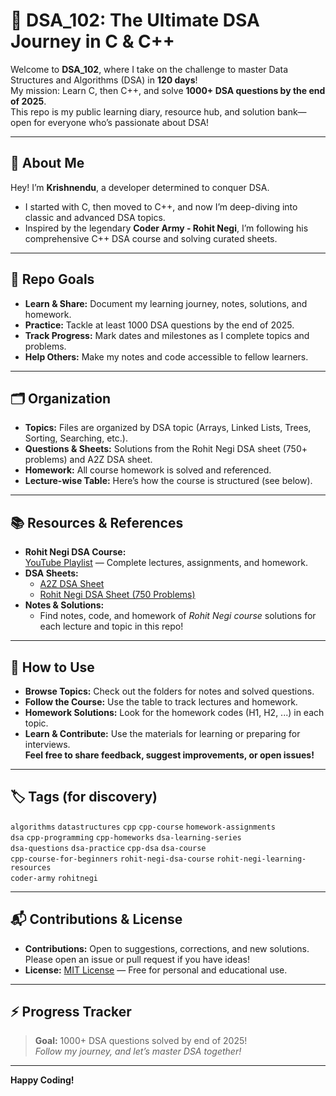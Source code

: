 # 🚀 DSA_102: The Ultimate DSA Journey in C & C++

Welcome to **DSA_102**, where I take on the challenge to master Data Structures and Algorithms (DSA) in **120 days**!  
My mission: Learn C, then C++, and solve **1000+ DSA questions by the end of 2025**.  
This repo is my public learning diary, resource hub, and solution bank—open for everyone who’s passionate about DSA!

---

## 👋 About Me

Hey! I’m **Krishnendu**, a developer determined to conquer DSA.  
- I started with C, then moved to C++, and now I’m deep-diving into classic and advanced DSA topics.
- Inspired by the legendary **Coder Army - Rohit Negi**, I’m following his comprehensive C++ DSA course and solving curated sheets.

---

## 🎯 Repo Goals

- **Learn & Share:** Document my learning journey, notes, solutions, and homework.
- **Practice:** Tackle at least 1000 DSA questions by the end of 2025.
- **Track Progress:** Mark dates and milestones as I complete topics and problems.
- **Help Others:** Make my notes and code accessible to fellow learners.

---

## 🗂️ Organization

- **Topics:** Files are organized by DSA topic (Arrays, Linked Lists, Trees, Sorting, Searching, etc.).
- **Questions & Sheets:** Solutions from the Rohit Negi DSA sheet (750+ problems) and A2Z DSA sheet.
- **Homework:** All course homework is solved and referenced.
- **Lecture-wise Table:** Here’s how the course is structured (see below).

---

## 📚 Resources & References

- **Rohit Negi DSA Course:**  
  [YouTube Playlist](https://www.youtube.com/playlist?list=PLQEaRBV9gAFu4ovJ41PywklqI7IyXwr01) — Complete lectures, assignments, and homework.
- **DSA Sheets:**  
  - [A2Z DSA Sheet](https://takeuforward.org/strivers-a2z-dsa-course/strivers-a2z-dsa-course-sheet-2/)  
  - [Rohit Negi DSA Sheet (750 Problems)](https://docs.google.com/spreadsheets/d/1Pud-vdSPhhljScynHvTUGRE5yxEV6dCMb45rOwoSt_Q/edit?gid=0#gid=0)
- **Notes & Solutions:**  
  - Find notes, code, and homework of *Rohit Negi course* solutions for each lecture and topic in this repo!


---

## 🤝 How to Use

- **Browse Topics:** Check out the folders for notes and solved questions.
- **Follow the Course:** Use the table to track lectures and homework.
- **Homework Solutions:** Look for the homework codes (H1, H2, ...) in each topic.
- **Learn & Contribute:** Use the materials for learning or preparing for interviews.  
  **Feel free to share feedback, suggest improvements, or open issues!**

---

## 🏷️ Tags (for discovery)

`algorithms` `datastructures` `cpp` `cpp-course` `homework-assignments`  
`dsa` `cpp-programming` `cpp-homeworks` `dsa-learning-series`  
`dsa-questions` `dsa-practice` `cpp-dsa` `dsa-course`  
`cpp-course-for-beginners` `rohit-negi-dsa-course` `rohit-negi-learning-resources`  
`coder-army` `rohitnegi`

---

## 📬 Contributions & License

- **Contributions:** Open to suggestions, corrections, and new solutions.  
  Please open an issue or pull request if you have ideas!
- **License:** [MIT License](LICENSE) — Free for personal and educational use.

---

## ⚡ Progress Tracker

> **Goal:** 1000+ DSA questions solved by end of 2025!  
> *Follow my journey, and let’s master DSA together!*

---

**Happy Coding!**
